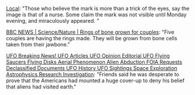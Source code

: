 <a href="http://www.kndu.com/article.src?ID=34276">Local</a>: "Those who believe the mark is more than a trick of the eyes, say the image is that of a nurse. Some claim the mark was not visible until Monday evening, and miraculously appeared. "

<a href="http://news.bbc.co.uk/2/hi/science/nature/4070522.stm">BBC NEWS | Science/Nature | Rings of bone grown for couples</a>: "Five couples are having the rings made. They will be grown from bone cells taken from their jawbone."

<a href="http://frankwarren.blogspot.com/2005/06/computer-hacker-looks-for-ufo-cover-up.html">UFO Breaking News! UFO Articles UFO Opinion Editorial UFO Flying Saucers Flying Disks Aerial Phenomenon Alien Abduction FOIA Requests Declassified Documents UFO History UFO Sightings Space Exploration Astrophysics Research Investigation</a>: "Friends said he was desperate to prove that the Americans had mounted a huge cover-up to deny his belief that aliens had visited earth."